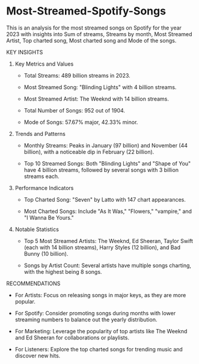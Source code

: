 # Most-Streamed-Spotify-Songs
This is an analysis for the most streamed songs on Spotify for the year 2023 with insights into Sum of streams, Streams by month, Most Streamed Artist, Top charted song, Most charted song and Mode of the songs.

KEY INSIGHTS

 

1. Key Metrics and Values
 

    * Total Streams: 489 billion streams in 2023.
 

    * Most Streamed Song: "Blinding Lights" with 4 billion streams.
 

    * Most Streamed Artist: The Weeknd with 14 billion streams.
 

    * Total Number of Songs: 952 out of 1904.
 

    * Mode of Songs: 57.67% major, 42.33% minor.
 

2. Trends and Patterns
 

    * Monthly Streams: Peaks in January (97 billion) and November (44 billion), with a noticeable dip in February (22 billion).
 

    * Top 10 Streamed Songs: Both "Blinding Lights" and "Shape of You" have 4 billion streams, followed by several songs with 3 billion streams each.
 

3. Performance Indicators
 

    * Top Charted Song: "Seven" by Latto with 147 chart appearances.
 

    * Most Charted Songs: Include "As It Was," "Flowers," "vampire," and "I Wanna Be Yours."
 

4. Notable Statistics
 

    * Top 5 Most Streamed Artists: The Weeknd, Ed Sheeran, Taylor Swift (each with 14 billion streams), Harry Styles (12 billion), and Bad Bunny (10 billion).
 

    * Songs by Artist Count: Several artists have multiple songs charting, with the highest being 8 songs.
 

RECOMMENDATIONS

 

   * For Artists: Focus on releasing songs in major keys, as they are more popular.
 

   * For Spotify: Consider promoting songs during months with lower streaming numbers to balance out the yearly distribution.
 

   * For Marketing: Leverage the popularity of top artists like The Weeknd and Ed Sheeran for collaborations or playlists.
 

   * For Listeners: Explore the top charted songs for trending music and discover new hits.
